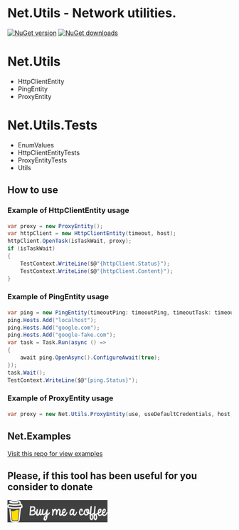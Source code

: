 # **Net.Utils** - Network utilities.

[![NuGet version](https://img.shields.io/nuget/v/Net.Utils.svg?style=flat)](https://www.nuget.org/packages/Net.Utils/)
[![NuGet downloads](https://img.shields.io/nuget/dt/Net.Utils.svg)](https://www.nuget.org/packages/Net.Utils/)

# Net.Utils
- HttpClientEntity
- PingEntity
- ProxyEntity

# Net.Utils.Tests
- EnumValues
- HttpClientEntityTests
- ProxyEntityTests
- Utils

## How to use
### Example of HttpClientEntity usage
```C#
var proxy = new ProxyEntity();
var httpClient = new HttpClientEntity(timeout, host);
httpClient.OpenTask(isTaskWait, proxy);
if (isTaskWait)
{
    TestContext.WriteLine($@"{httpClient.Status}");
    TestContext.WriteLine($@"{httpClient.Content}");
}
```
### Example of PingEntity usage
```C#
var ping = new PingEntity(timeoutPing: timeoutPing, timeoutTask: timeoutTask, useRepeat: false, useStopWatch: useStopWatch);
ping.Hosts.Add("localhost");
ping.Hosts.Add("google.com");
ping.Hosts.Add("google-fake.com");
var task = Task.Run(async () =>
{
    await ping.OpenAsync().ConfigureAwait(true);
});
task.Wait();
TestContext.WriteLine($@"{ping.Status}");
```
### Example of ProxyEntity usage
```C#
var proxy = new Net.Utils.ProxyEntity(use, useDefaultCredentials, host, port, domain, username, password);
```
## Net.Examples
[Visit this repo for view examples](https://github.com/DamianMorozov/Net.Examples)

## Please, if this tool has been useful for you consider to donate
[![Buy me a coffee](Assets/Buy_me_a_coffee.png?raw=true)](https://www.buymeacoffee.com/DamianVM)
